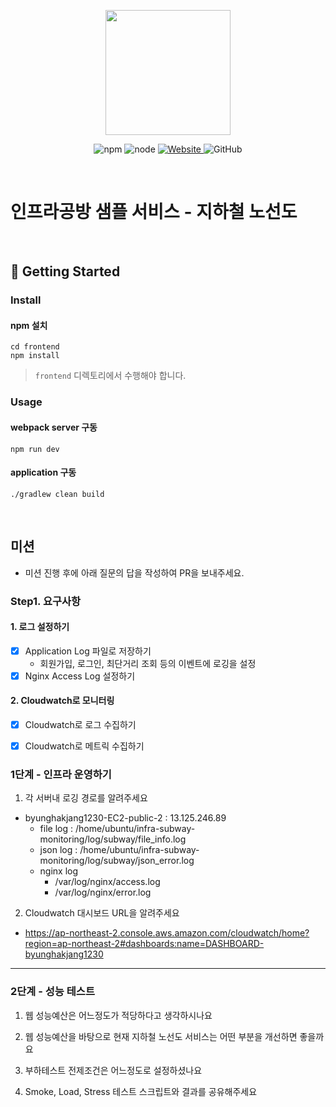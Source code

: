 <p align="center">
    <img width="200px;" src="https://raw.githubusercontent.com/woowacourse/atdd-subway-admin-frontend/master/images/main_logo.png"/>
</p>
<p align="center">
  <img alt="npm" src="https://img.shields.io/badge/npm-%3E%3D%205.5.0-blue">
  <img alt="node" src="https://img.shields.io/badge/node-%3E%3D%209.3.0-blue">
  <a href="https://edu.nextstep.camp/c/R89PYi5H" alt="nextstep atdd">
    <img alt="Website" src="https://img.shields.io/website?url=https%3A%2F%2Fedu.nextstep.camp%2Fc%2FR89PYi5H">
  </a>
  <img alt="GitHub" src="https://img.shields.io/github/license/next-step/atdd-subway-service">
</p>

<br>

# 인프라공방 샘플 서비스 - 지하철 노선도

<br>

## 🚀 Getting Started

### Install
#### npm 설치
```
cd frontend
npm install
```
> `frontend` 디렉토리에서 수행해야 합니다.

### Usage
#### webpack server 구동
```
npm run dev
```
#### application 구동
```
./gradlew clean build
```
<br>

## 미션

* 미션 진행 후에 아래 질문의 답을 작성하여 PR을 보내주세요.

### Step1. 요구사항
#### 1. 로그 설정하기
- [X] Application Log 파일로 저장하기
    + 회원가입, 로그인, 최단거리 조회 등의 이벤트에 로깅을 설정
- [X] Nginx Access Log 설정하기

#### 2. Cloudwatch로 모니터링
- [X] Cloudwatch로 로그 수집하기
- [X] Cloudwatch로 메트릭 수집하기



### 1단계 - 인프라 운영하기
1. 각 서버내 로깅 경로를 알려주세요
- byunghakjang1230-EC2-public-2 : 13.125.246.89
    - file log : /home/ubuntu/infra-subway-monitoring/log/subway/file_info.log
    - json log : /home/ubuntu/infra-subway-monitoring/log/subway/json_error.log
    - nginx log
        + /var/log/nginx/access.log
        + /var/log/nginx/error.log

2. Cloudwatch 대시보드 URL을 알려주세요
- https://ap-northeast-2.console.aws.amazon.com/cloudwatch/home?region=ap-northeast-2#dashboards:name=DASHBOARD-byunghakjang1230
---

### 2단계 - 성능 테스트
1. 웹 성능예산은 어느정도가 적당하다고 생각하시나요

2. 웹 성능예산을 바탕으로 현재 지하철 노선도 서비스는 어떤 부분을 개선하면 좋을까요

3. 부하테스트 전제조건은 어느정도로 설정하셨나요

4. Smoke, Load, Stress 테스트 스크립트와 결과를 공유해주세요
